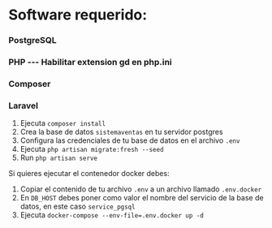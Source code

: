 # Software requerido:

### PostgreSQL

### PHP --- Habilitar extension gd en php.ini

### Composer

### Laravel

1. Ejecuta `composer install`
2. Crea la base de datos `sistemaventas` en tu servidor postgres
3. Configura las credenciales de tu base de datos en el archivo `.env`
4. Ejecuta `php artisan migrate:fresh --seed`
5. Run `php artisan serve`

Si quieres ejecutar el contenedor docker debes:

1. Copiar el contenido de tu archivo `.env` a un archivo llamado `.env.docker`
2. En `DB_HOST` debes poner como valor el nombre del servicio de la base de datos, en este caso `service_pgsql`
3. Ejecuta `docker-compose --env-file=.env.docker up -d`
